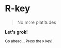 # R-key

> No more platitudes

**Let's grok!**

<small>Go ahead... Press the `R` key!</small>

<!-- .slide: id="" class="lang" data-modal-title="" data-modal-content=""-->


